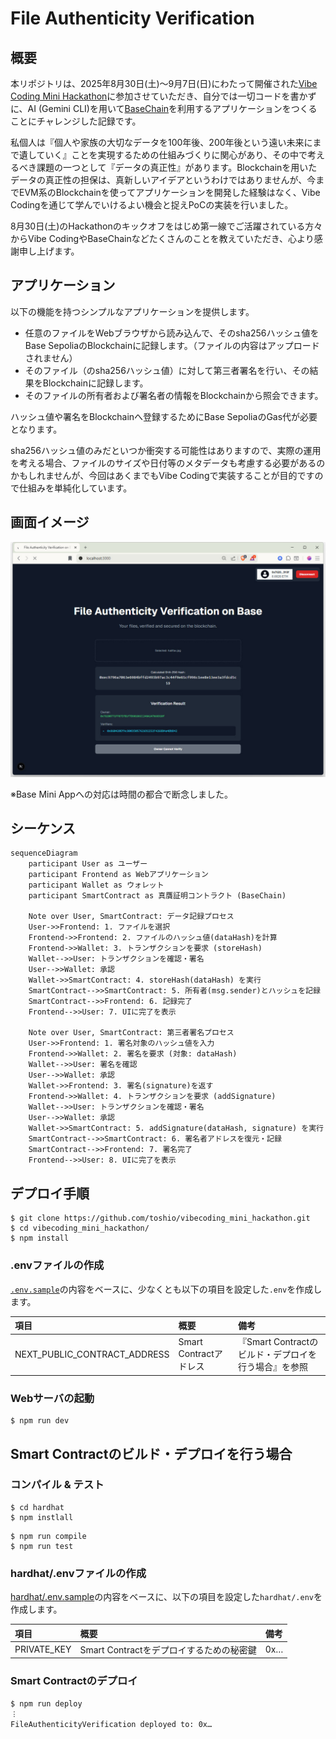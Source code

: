 # File Authenticity Verification

## 概要

本リポジトリは、2025年8月30日(土)～9月7日(日)にわたって開催された[Vibe Coding Mini Hackathon](https://luma.com/78zf6krs?tk=6awaFl)に参加させていただき、自分では一切コードを書かずに、AI (Gemini CLI)を用いて[BaseChain](https://www.base.org/)を利用するアプリケーションをつくることにチャレンジした記録です。

私個人は『個人や家族の大切なデータを100年後、200年後という遠い未来にまで遺していく』ことを実現するための仕組みづくりに関心があり、その中で考えるべき課題の一つとして『データの真正性』があります。Blockchainを用いたデータの真正性の担保は、真新しいアイデアというわけではありませんが、今までEVM系のBlockchainを使ってアプリケーションを開発した経験はなく、Vibe Codingを通じて学んでいけるよい機会と捉えPoCの実装を行いました。

8月30日(土)のHackathonのキックオフをはじめ第一線でご活躍されている方々からVibe CodingやBaseChainなどたくさんのことを教えていただき、心より感謝申し上げます。

## アプリケーション

以下の機能を持つシンプルなアプリケーションを提供します。

- 任意のファイルをWebブラウザから読み込んで、そのsha256ハッシュ値をBase SepoliaのBlockchainに記録します。（ファイルの内容はアップロードされません）
- そのファイル（のsha256ハッシュ値）に対して第三者署名を行い、その結果をBlockchainに記録します。
- そのファイルの所有者および署名者の情報をBlockchainから照会できます。

ハッシュ値や署名をBlockchainへ登録するためにBase SepoliaのGas代が必要となります。

sha256ハッシュ値のみだといつか衝突する可能性はありますので、実際の運用を考える場合、ファイルのサイズや日付等のメタデータも考慮する必要があるのかもしれませんが、今回はあくまでもVibe Codingで実装することが目的ですので仕組みを単純化しています。

## 画面イメージ

![](devlogs/2025-09-07_Presentation/FileAuthenticityVerification.jpg)

※Base Mini Appへの対応は時間の都合で断念しました。

## シーケンス

```mermaid
sequenceDiagram
    participant User as ユーザー
    participant Frontend as Webアプリケーション
    participant Wallet as ウォレット
    participant SmartContract as 真贋証明コントラクト (BaseChain)

    Note over User, SmartContract: データ記録プロセス
    User->>Frontend: 1. ファイルを選択
    Frontend->>Frontend: 2. ファイルのハッシュ値(dataHash)を計算
    Frontend->>Wallet: 3. トランザクションを要求 (storeHash)
    Wallet-->>User: トランザクションを確認・署名
    User-->>Wallet: 承認
    Wallet->>SmartContract: 4. storeHash(dataHash) を実行
    SmartContract-->>SmartContract: 5. 所有者(msg.sender)とハッシュを記録
    SmartContract-->>Frontend: 6. 記録完了
    Frontend-->>User: 7. UIに完了を表示

    Note over User, SmartContract: 第三者署名プロセス
    User->>Frontend: 1. 署名対象のハッシュ値を入力
    Frontend->>Wallet: 2. 署名を要求 (対象: dataHash)
    Wallet-->>User: 署名を確認
    User-->>Wallet: 承認
    Wallet->>Frontend: 3. 署名(signature)を返す
    Frontend->>Wallet: 4. トランザクションを要求 (addSignature)
    Wallet-->>User: トランザクションを確認・署名
    User-->>Wallet: 承認
    Wallet->>SmartContract: 5. addSignature(dataHash, signature) を実行
    SmartContract-->>SmartContract: 6. 署名者アドレスを復元・記録
    SmartContract-->>Frontend: 7. 署名完了
    Frontend-->>User: 8. UIに完了を表示
```

## デプロイ手順

```
$ git clone https://github.com/toshio/vibecoding_mini_hackathon.git
$ cd vibecoding_mini_hackathon/
$ npm install
```

### .envファイルの作成

[`.env.sample`](https://github.com/toshio/vibecoding_mini_hackathon/blob/main/.env.sample)の内容をベースに、少なくとも以下の項目を設定した`.env`を作成します。

| 項目                         | 概要                   | 備考                                                 |
| :--------------------------- | :--------------------- | :--------------------------------------------------- |
| NEXT_PUBLIC_CONTRACT_ADDRESS | Smart Contractアドレス | 『Smart Contractのビルド・デプロイを行う場合』を参照 |

### Webサーバの起動

```
$ npm run dev
```

## Smart Contractのビルド・デプロイを行う場合

### コンパイル & テスト

```
$ cd hardhat
$ npm instlall
```

```
$ npm run compile
$ npm run test
```

### hardhat/.envファイルの作成

[hardhat/.env.sample](https://github.com/toshio/vibecoding_mini_hackathon/blob/main/hardhat/.env.sample)の内容をベースに、以下の項目を設定した`hardhat/.env`を作成します。

| 項目        | 概要                                     | 備考 |
| :---------- | :--------------------------------------- | :--- |
| PRIVATE_KEY | Smart Contractをデプロイするための秘密鍵 | 0x…  |

### Smart Contractのデプロイ

```
$ npm run deploy
︙
FileAuthenticityVerification deployed to: 0x…
```
